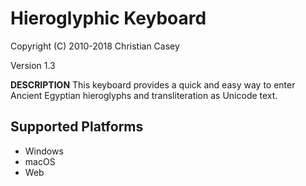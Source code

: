 Hieroglyphic Keyboard
=====================

Copyright (C) 2010-2018 Christian Casey

Version 1.3

__DESCRIPTION__
This keyboard provides a quick and easy way to enter Ancient Egyptian hieroglyphs and transliteration as Unicode text.

Supported Platforms
-------------------
 * Windows
 * macOS
 * Web
